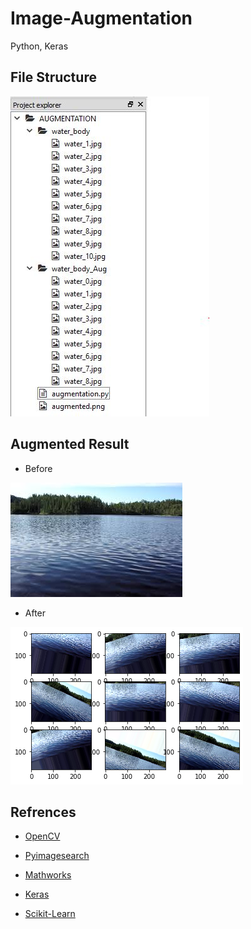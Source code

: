 # Image-Augmentation
Python, Keras

## File Structure

![image](AUGMENTATION/File_structure.JPG)

## Augmented Result

-  Before

![image](AUGMENTATION/water_body/water_9.jpg)

-  After

![image](AUGMENTATION/augmented.png)

## Refrences

- [OpenCV](https://opencv.org)

- [Pyimagesearch](https://www.pyimagesearch.com)

- [Mathworks](https://in.mathworks.com)

- [Keras](https://keras.io/)

- [Scikit-Learn](https://scikit-learn.org)

